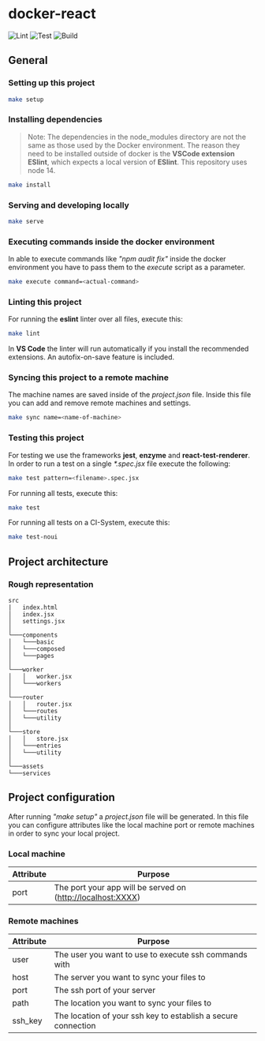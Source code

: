 # docker-react

![Lint](https://github.com/bevenio/docker-react/actions/workflows/nodejs_lint.yml/badge.svg?event=push)
![Test](https://github.com/bevenio/docker-react/actions/workflows/nodejs_test.yml/badge.svg?event=push)
![Build](https://github.com/bevenio/docker-react/actions/workflows/nodejs_build.yml/badge.svg?event=push)

## General

### Setting up this project

```zsh
make setup
```

### Installing dependencies

> Note: The dependencies in the node_modules directory are not the same as those used by the Docker environment. The reason they need to be installed outside of docker is the **VSCode extension ESlint**, which expects a local version of **ESlint**. This repository uses node 14.

```zsh
make install
```

### Serving and developing locally

```zsh
make serve
```

### Executing commands inside the docker environment

In able to execute commands like _"npm audit fix"_ inside the docker environment you have to pass them to the _execute_ script as a parameter.

```zsh
make execute command=<actual-command>
```

### Linting this project

For running the **eslint** linter over all files, execute this:

```zsh
make lint
```

In **VS Code** the linter will run automatically if you install the recommended extensions. An autofix-on-save feature is included.

### Syncing this project to a remote machine

The machine names are saved inside of the _project.json_ file. Inside this file you can add and remove remote machines and settings.

```zsh
make sync name=<name-of-machine>
```

### Testing this project

For testing we use the frameworks **jest**, **enzyme** and **react-test-renderer**.
In order to run a test on a single _\*.spec.jsx_ file execute the following:

```zsh
make test pattern=<filename>.spec.jsx
```

For running all tests, execute this:

```zsh
make test
```

For running all tests on a CI-System, execute this:

```zsh
make test-noui
```

## Project architecture

### Rough representation

```dir
src
|   index.html
│   index.jsx
│   settings.jsx
│
└───components
│   └───basic
│   └───composed
│   └───pages
│
└───worker
│   │   worker.jsx
│   └───workers
│
└───router
│   │   router.jsx
│   └───routes
│   └───utility
│
└───store
│   │   store.jsx
│   └───entries
│   └───utility
│
└───assets
└───services
```

## Project configuration

After running _"make setup"_ a _project.json_ file will be generated. In this file you can configure attributes like the local machine port or remote machines in order to sync your local project.

### Local machine

| Attribute | Purpose                                                       |
| --------- | ------------------------------------------------------------- |
| port      | The port your app will be served on (<http://localhost:XXXX>) |

### Remote machines

| Attribute | Purpose                                                       |
| --------- | ------------------------------------------------------------- |
| user      | The user you want to use to execute ssh commands with         |
| host      | The server you want to sync your files to                     |
| port      | The ssh port of your server                                   |
| path      | The location you want to sync your files to                   |
| ssh_key   | The location of your ssh key to establish a secure connection |
